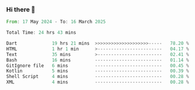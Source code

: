 ### Hi there 👋

<!--START_SECTION:waka-->

```rust
From: 17 May 2024 - To: 16 March 2025

Total Time: 24 hrs 43 mins

Dart             19 hrs 21 mins  >>>>>>>>>>>>>>>>>>>>-----   78.20 %
HTML             1 hr 1 min      >------------------------   04.17 %
Text             35 mins         >------------------------   02.41 %
Bash             16 mins         -------------------------   01.14 %
GitIgnore file   6 mins          -------------------------   00.45 %
Kotlin           5 mins          -------------------------   00.39 %
Shell Script     4 mins          -------------------------   00.28 %
XML              4 mins          -------------------------   00.28 %
```

<!--END_SECTION:waka-->

<!--
**simonyathi1/simonyathi1** is a ✨ _special_ ✨ repository because its `README.md` (this file) appears on your GitHub profile.

Here are some ideas to get you started:

- 🔭 I’m currently working on ...
- 🌱 I’m currently learning ...
- 👯 I’m looking to collaborate on ...
- 🤔 I’m looking for help with ...
- 💬 Ask me about ...
- 📫 How to reach me: ...
- 😄 Pronouns: ...
- ⚡ Fun fact: ...
-->

